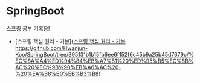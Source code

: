 # SpringBoot

스프링 공부 기록용!

- [스프링 핵심 원리 - 기본]([스프링 핵심 원리 - 기본](https://github.com/Hwanjun-Koo/SpringBoot/tree/395131b1b15fb6ee6f152f6c45b9a25b45d7679c/%EC%8A%A4%ED%94%84%EB%A7%81%20%ED%95%B5%EC%8B%AC%20%EC%9B%90%EB%A6%AC%20-%20%EA%B8%B0%EB%B3%B8)https://github.com/Hwanjun-Koo/SpringBoot/tree/395131b1b15fb6ee6f152f6c45b9a25b45d7679c/%EC%8A%A4%ED%94%84%EB%A7%81%20%ED%95%B5%EC%8B%AC%20%EC%9B%90%EB%A6%AC%20-%20%EA%B8%B0%EB%B3%B8)
